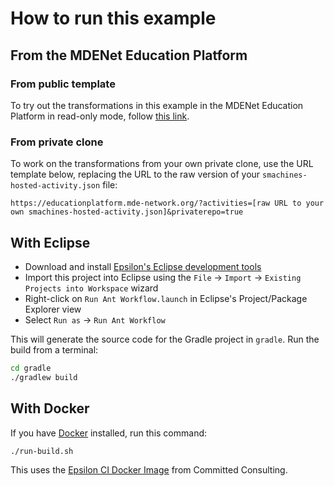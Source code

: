 # How to run this example

## From the MDENet Education Platform

### From public template

To try out the transformations in this example in the MDENet Education Platform in read-only mode, follow [this link](https://educationplatform.mde-network.org/?activities=https://raw.githubusercontent.com/agarciadom/mdenet-mde-ci-tutorial/main/smachines-hosted-activity.json).

### From private clone

To work on the transformations from your own private clone, use the URL template below, replacing the URL to the raw version of your `smachines-hosted-activity.json` file:

```
https://educationplatform.mde-network.org/?activities=[raw URL to your own smachines-hosted-activity.json]&privaterepo=true
```

## With Eclipse

- Download and install [Epsilon's Eclipse development tools](https://eclipse.org/epsilon/download)
- Import this project into Eclipse using the `File` -> `Import` -> `Existing Projects into Workspace` wizard
- Right-click on `Run Ant Workflow.launch` in Eclipse's Project/Package Explorer view
- Select `Run as` -> `Run Ant Workflow`

This will generate the source code for the Gradle project in `gradle`.
Run the build from a terminal:

```sh
cd gradle
./gradlew build
```

## With Docker

If you have [Docker](https://docs.docker.com/engine/install/) installed, run this command:

```shell
./run-build.sh
```

This uses the [Epsilon CI Docker Image](https://gitlab.com/committed-consulting/mde-devops/epsilon-ci-container) from Committed Consulting.

